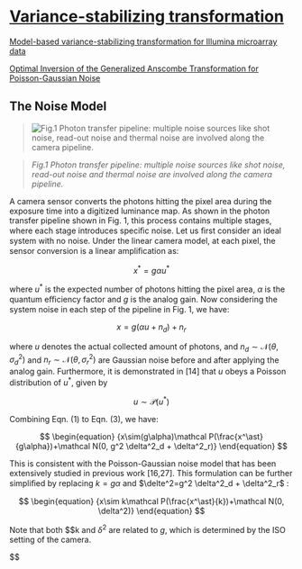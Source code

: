 # [Variance-stabilizing transformation](https://en.wikipedia.org/wiki/Variance-stabilizing_transformation)

[Model-based variance-stabilizing transformation for Illumina microarray data](https://www.ncbi.nlm.nih.gov/pmc/articles/PMC2241869/#B7)

[Optimal Inversion of the Generalized Anscombe Transformation for Poisson-Gaussian Noise](https://ieeexplore.ieee.org/document/6212354)


## The Noise Model

> ![](https://www.researchgate.net/publication/344662685/figure/fig2/AS:946740739977216@1602731990078/Photon-transfer-pipeline-multiple-noise-sources-like-shot-noise-read-out-noise-and.png "Fig.1 Photon transfer pipeline: multiple noise sources like shot noise, read-out noise and thermal noise are involved along the camera pipeline.")

> *Fig.1 Photon transfer pipeline: multiple noise sources like shot noise, read-out noise and thermal noise are involved along the camera pipeline.*


A camera sensor converts the photons hitting the pixel area during the exposure time into a digitized luminance map.
As shown in the photon transfer pipeline shown in Fig. 1, this process contains multiple stages, where each stage introduces speciﬁc noise. 
Let us ﬁrst consider an ideal system with no noise. Under the linear camera model, at each pixel, the sensor conversion is a linear ampliﬁcation as: 

$$
\begin{equation}
x^\ast = g\alpha u^\ast
\end{equation}
$$

where $u^\ast$ is the expected number of photons hitting the pixel area, $\alpha$ is the quantum eﬃciency factor and $g$ is the analog gain.
Now considering the system noise in each step of the pipeline in Fig. 1, we have:

$$
\begin{equation}
x = g(\alpha u + n_d) + n_r
\end{equation}
$$

where $u$ denotes the actual collected amount of photons, and $n_d \sim \mathcal N(\theta,σ^2_d)$ and $n_r \sim \mathcal N(\theta,σ^2_r)$ are Gaussian noise before and after applying the analog gain. Furthermore, it is demonstrated in [14] that $u$ obeys a Poisson distribution of $u^\ast$, given by 

$$
\begin{equation}
u \sim \mathcal P(u^\ast)
\end{equation}
$$

Combining Eqn. (1) to Eqn. (3), we have:

$$
\begin{equation}
{x\sim(g\alpha)\mathcal P(\frac{x^\ast}{g\alpha})+\mathcal N(0, g^2 \delta^2_d + \delta^2_r)}
\end{equation}
$$

This is consistent with the Poisson-Gaussian noise model that has been extensively studied in previous work [16,27].
This formulation can be further simpliﬁed by replacing $k=g\alpha$ and $\delte^2=g^2 \delta^2_d + \delta^2_r$ :

$$
\begin{equation}
{x\sim k\mathcal P(\frac{x^\ast}{k})+\mathcal N(0, \delta^2)}
\end{equation}
$$

Note that both $$k and $\delta^2$ are related to $g$, which is determined by the ISO setting of the camera.

$$

